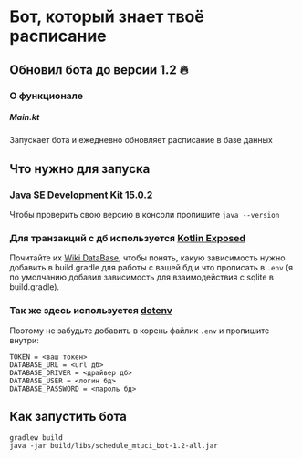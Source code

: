 # Бот, который знает твоё расписание
## Обновил бота до версии 1.2 🔥

### О функционале

##### Main.kt

Запускает бота и ежедневно обновляет расписание в базе данных

## Что нужно для запуска

### Java SE Development Kit 15.0.2

Чтобы проверить свою версию в консоли пропишите `java --version`

### Для транзакций с дб используется [Kotlin Exposed](https://github.com/JetBrains/Exposed)

Почитайте их [Wiki DataBase](https://github.com/JetBrains/Exposed/wiki/DataBase-and-DataSource), чтобы понять, какую
зависимость нужно добавить в build.gradle для работы с вашей бд и что прописать в `.env` (я по умолчанию добавил
зависимость для взаимодействия с sqlite в build.gradle).

### Так же здесь используется [dotenv](https://github.com/cdimascio/dotenv-kotlin)

Поэтому не забудьте добавить в корень файлик `.env` и пропишите внутри:

```
TOKEN = <ваш токен>
DATABASE_URL = <url дб>
DATABASE_DRIVER = <драйвер дб>
DATABASE_USER = <логин бд>
DATABASE_PASSWORD = <пароль бд>
```

## Как запустить бота

```
gradlew build 
java -jar build/libs/schedule_mtuci_bot-1.2-all.jar
```